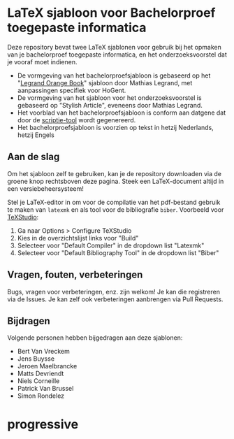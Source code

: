 # LaTeX sjabloon voor Bachelorproef toegepaste informatica

Deze repository bevat twee LaTeX sjablonen voor gebruik bij het opmaken van je bachelorproef toegepaste informatica, en het onderzoeksvoorstel dat je vooraf moet indienen.

- De vormgeving van het bachelorproefsjabloon is gebaseerd op het "[Legrand Orange Book](http://www.latextemplates.com/template/the-legrand-orange-book)" sjabloon door Mathias Legrand, met aanpassingen specifiek voor HoGent.
- De vormgeving van het sjabloon voor het onderzoeksvoorstel is gebaseerd op "Stylish Article", eveneens door Mathias Legrand.
- Het voorblad van het bachelorproefsjabloon is conform aan datgene dat door de [scriptie-tool](https://scriptie.hogent.be/) wordt gegenereerd.
- Het bachelorproefsjabloon is voorzien op tekst in hetzij Nederlands, hetzij Engels

## Aan de slag

Om het sjabloon zelf te gebruiken, kan je de repository downloaden via de groene knop rechtsboven deze pagina. Steek een LaTeX-document altijd in een versiebeheersysteem!

Stel je LaTeX-editor in om voor de compilatie van het pdf-bestand gebruik te maken van `latexmk` en als tool voor de bibliografie `biber`. Voorbeeld voor [TeXStudio](http://www.texstudio.org/):

1. Ga naar Options > Configure TeXStudio
2. Kies in de overzichtslijst links voor "Build"
3. Selecteer voor "Default Compiler" in de dropdown list "Latexmk"
4. Selecteer voor "Default Bibliography Tool" in de dropdown list "Biber"

## Vragen, fouten, verbeteringen

Bugs, vragen voor verbeteringen, enz. zijn welkom! Je kan die registreren via de Issues. Je kan zelf ook verbeteringen aanbrengen via Pull Requests.

## Bijdragen

Volgende personen hebben bijgedragen aan deze sjablonen:

- Bert Van Vreckem
- Jens Buysse
- Jeroen Maelbrancke
- Matts Devriendt
- Niels Corneille
- Patrick Van Brussel
- Simon Rondelez

# progressive
